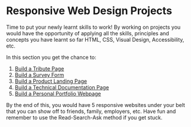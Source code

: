 # Responsive Web Design Projects

Time to put your newly learnt skills to work! By working on projects you would have the opportunity of applying all the skills, principles and concepts you have learnt so far HTML, CSS, Visual Design, Accessibility, etc.

In this section you get the chance to:

1. [Build a Tribute Page](tribute/)
1. [Build a Survey Form](survey/)
1. [Build a Product Landing Page](product/)
1. [Build a Technical Documentation Page](techdoc/)
1. [Build a Personal Portfolio Webpage](portfolio/)

By the end of this, you would have 5 responsive websites under your belt that you can show off to friends, family, employers, etc. Have fun and remember to use the Read-Search-Ask method if you get stuck.